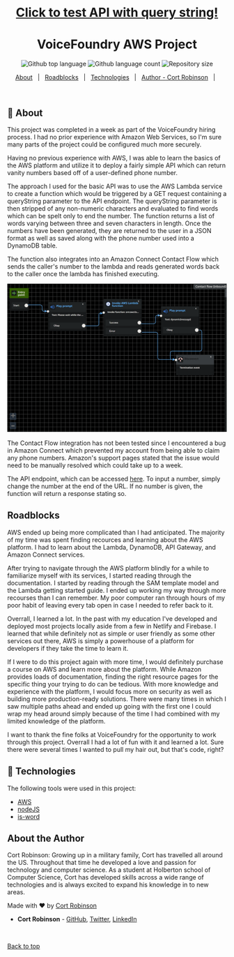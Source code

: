 <div align="center" id="top">
  &#xa0;

  <h1><a href="https://p615a15jae.execute-api.us-east-1.amazonaws.com/Prod/number?phoneNumber=18003569377">Click to test API with query string!</a></h1>
</div>

<h1 align="center">VoiceFoundry AWS Project</h1>

<p align="center">
  <img alt="Github top language" src="https://img.shields.io/github/languages/top/cort-robinson/voicefoundry-project?color=56BEB8">

  <img alt="Github language count" src="https://img.shields.io/github/languages/count/cort-robinson/voicefoundry-project?color=56BEB8">

  <img alt="Repository size" src="https://img.shields.io/github/repo-size/cort-robinson/voicefoundry-project?color=56BEB8">

  <!-- <img alt="Github issues" src="https://img.shields.io/github/issues/cort-robinson/voicefoundry-project?color=56BEB8" /> -->

  <!-- <img alt="Github forks" src="https://img.shields.io/github/forks/cort-robinson/voicefoundry-project?color=56BEB8" /> -->

  <!-- <img alt="Github stars" src="https://img.shields.io/github/stars/cort-robinson/voicefoundry-project?color=56BEB8" /> -->
</p>

<!-- Status -->

<!-- <h4 align="center">
	🚧  voicefoundry-project 🚀 Under construction...  🚧
</h4>

<hr> -->

<p align="center">
  <a href="#dart-about">About</a> &#xa0; | &#xa0;
  <a href="#roadblocks">Roadblocks</a> &#xa0; | &#xa0;
  <a href="#rocket-technologies">Technologies</a> &#xa0; | &#xa0;
  <!-- <a href="#memo-license">License</a> &#xa0; | &#xa0; -->
  <a href="https://github.com/cort-robinson" target="_blank">Author - Cort Robinson</a> &#xa0; | &#xa0;
</p>

<br>

## :dart: About ##

This project was completed in a week as part of the VoiceFoundry hiring process. I had no prior experience with Amazon Web Services, so I'm sure many parts of the project could be configured much more securely.

Having no previous experience with AWS, I was able to learn the basics of the AWS platform and utilize it to deploy a fairly simple API which can return vanity numbers based off of a user-defined phone number.

The approach I used for the basic API was to use the AWS Lambda service to create a function which would be triggered by a GET request containing a queryString parameter to the API endpoint. The queryString parameter is then stripped of any non-numeric characters and evaluated to find words which can be spelt only to end the number. The function returns a list of words varying between three and seven characters in length. Once the numbers have been generated, they are returned to the user in a JSON format as well as saved along with the phone number used into a DynamoDB table.

The function also integrates into an Amazon Connect Contact Flow which sends the caller's number to the lambda and reads generated words back to the caller once the lambda has finished executing.

<img src="./contactFlow.png" alt="screenshot of contact flow" />

The Contact Flow integration has not been tested since I encountered a bug in Amazon Connect which prevented my account from being able to claim any phone numbers. Amazon's support pages stated that the issue would need to be manually resolved which could take up to a week.

The API endpoint, which can be accessed <a href="https://p615a15jae.execute-api.us-east-1.amazonaws.com/Prod/number?phoneNumber=18003569377">here</a>. To input a number, simply change the number at the end of the URL. If no number is given, the function will return a response stating so.

## Roadblocks ##

AWS ended up being more complicated than I had anticipated. The majority of my time was spent finding recources and learning about the AWS platform. I had to learn about the Lambda, DynamoDB, API Gateway, and Amazon Connect services.

After trying to navigate through the AWS platform blindly for a while to familiarize myself with its services, I started reading through the documentation. I started by reading through the SAM template model and the Lambda getting started guide. I ended up working my way through more recourses than I can remember. My poor computer ran through hours of my poor habit of leaving every tab open in case I needed to refer back to it.

Overrall, I learned a lot. In the past with my education I've developed and deployed most projects locally aside from a few in Netlify and Firebase. I learned that while definitely not as simple or user friendly as some other services out there, AWS is simply a powerhouse of a platform for developers if they take the time to learn it.

If I were to do this project again with more time, I would definitely purchase a course on AWS and learn more about the platform. While Amazon provides loads of documentation, finding the right resource pages for the specific thing your trying to do can be tedious. With more knowledge and experience with the platform, I would focus more on security as well as building more production-ready solutions. There were many times in which I saw multiple paths ahead and ended up going with the first one I could wrap my head around simply because of the time I had combined with my limited knowledge of the platform.

I want to thank the fine folks at VoiceFoundry for the opportunity to work through this project. Overrall I had a lot of fun with it and learned a lot. Sure there were several times I wanted to pull my hair out, but that's code, right?


## :rocket: Technologies ##

The following tools were used in this project:

- [AWS](https://aws.amazon.com/)
- [nodeJS](https://nodejs.org/en/)
- [is-word](https://www.npmjs.com/package/is-word)

## About the Author ##

Cort Robinson:
  Growing up in a military family, Cort has travelled all around the US. Throughout that time he developed a love and passion for technology and computer science. As a student at Holberton school of Computer Science, Cort has developed skills across a wide range of technologies and is always excited to expand his knowledge in to new areas.


Made with :heart: by <a href="https://github.com/cort-robinson" target="_blank">Cort Robinson</a>

* **Cort Robinson** - [GitHub](https://github.com/cort-robinson), [Twitter](https://twitter.com/cort_robinson), [LinkedIn](https://www.linkedin.com/in/cort-robinson-4201b41a9/)

&#xa0;

<a href="#top">Back to top</a>
